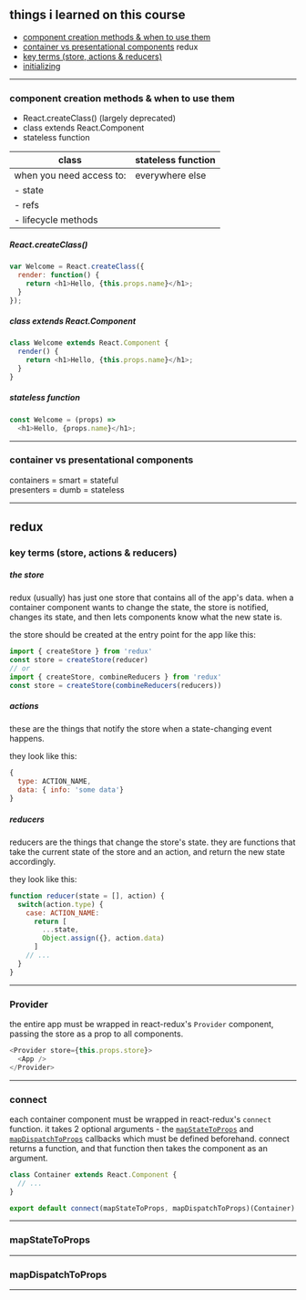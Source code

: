 ## things i learned on this course

- [component creation methods & when to use them](#component-creation-methods--when-to-use-them)
- [container vs presentational components](#container-vs-presentational-components)
redux
- [key terms (store, actions & reducers)]()
- [initializing]()


----

### component creation methods & when to use them

- React.createClass() (largely deprecated)
- class extends React.Component
- stateless function

| class | stateless function |
|---|---|
|when you need access to: | everywhere else |
| - state |   |
| - refs  |   |
| - lifecycle methods |   |

##### React.createClass()

```js
var Welcome = React.createClass({
  render: function() {
    return <h1>Hello, {this.props.name}</h1>;
  }
});
```

##### class extends React.Component

```js
class Welcome extends React.Component {
  render() {
    return <h1>Hello, {this.props.name}</h1>;
  }
}
```

##### stateless function

```js
const Welcome = (props) =>
  <h1>Hello, {props.name}</h1>;
```

----

### container vs presentational components

containers = smart = stateful  
presenters = dumb = stateless

----

## redux

### key terms (store, actions & reducers)

##### the store

redux (usually) has just one store that contains all of the app's data. when a container component wants to change the state, the store is notified, changes its state, and then lets components know what the new state is.

the store should be created at the entry point for the app like this:

```js
import { createStore } from 'redux'
const store = createStore(reducer)
// or
import { createStore, combineReducers } from 'redux'
const store = createStore(combineReducers(reducers))
```

##### actions
these are the things that notify the store when a state-changing event happens.

they look like this:

```js
{
  type: ACTION_NAME,
  data: { info: 'some data'}
}
```

##### reducers
reducers are the things that change the store's state. they are functions that take the current state of the store and an action, and return the new state accordingly.

they look like this:

```js
function reducer(state = [], action) {
  switch(action.type) {
    case: ACTION_NAME:
      return [
        ...state,
        Object.assign({}, action.data)
      ]
    // ...
  }
}
```

----

### Provider

the entire app must be wrapped in react-redux's `Provider` component, passing the store as a prop to all components.

```js
<Provider store={this.props.store}>
  <App />
</Provider>
```

----

### connect

each container component must be wrapped in react-redux's `connect` function. it takes 2 optional arguments - the [`mapStateToProps`](#mapStateToProps) and [`mapDispatchToProps`](#mapDispatchToProps) callbacks which must be defined beforehand. connect returns a function, and that function then takes the component as an argument.

```js
class Container extends React.Component {
  // ...
}

export default connect(mapStateToProps, mapDispatchToProps)(Container)
```

----

### mapStateToProps



----

### mapDispatchToProps



----
